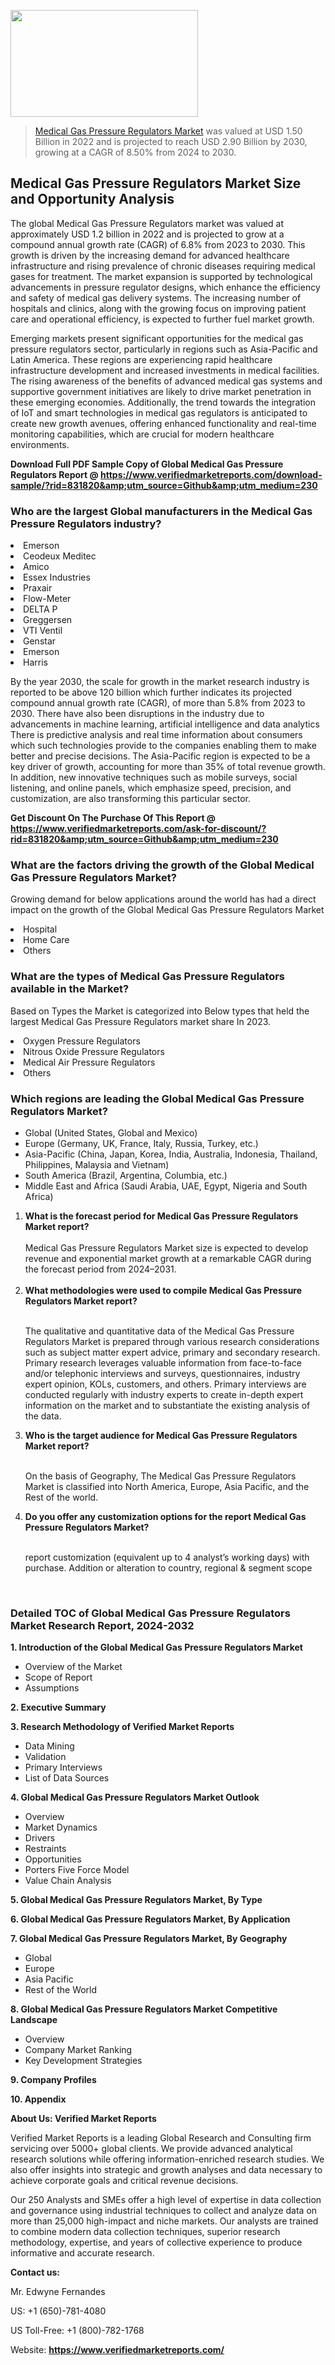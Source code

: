 <img src="https://ffe5etoiles.com/wp-content/uploads/2024/12/MST1-300x171.png" alt="" width="300" height="171" class="alignnone size-medium wp-image-20088" /><blockquote><p><p><a href="https://www.verifiedmarketreports.com/download-sample/?rid=831820&utm_source=Github&utm_medium=230" target="_blank">Medical Gas Pressure Regulators Market</a> was valued at USD 1.50 Billion in 2022 and is projected to reach USD 2.90 Billion by 2030, growing at a CAGR of 8.50% from 2024 to 2030.</p></blockquote><p><h2>Medical Gas Pressure Regulators Market Size and Opportunity Analysis</h2><p>The global Medical Gas Pressure Regulators market was valued at approximately USD 1.2 billion in 2022 and is projected to grow at a compound annual growth rate (CAGR) of 6.8% from 2023 to 2030. This growth is driven by the increasing demand for advanced healthcare infrastructure and rising prevalence of chronic diseases requiring medical gases for treatment. The market expansion is supported by technological advancements in pressure regulator designs, which enhance the efficiency and safety of medical gas delivery systems. The increasing number of hospitals and clinics, along with the growing focus on improving patient care and operational efficiency, is expected to further fuel market growth.</p><p>Emerging markets present significant opportunities for the medical gas pressure regulators sector, particularly in regions such as Asia-Pacific and Latin America. These regions are experiencing rapid healthcare infrastructure development and increased investments in medical facilities. The rising awareness of the benefits of advanced medical gas systems and supportive government initiatives are likely to drive market penetration in these emerging economies. Additionally, the trend towards the integration of IoT and smart technologies in medical gas regulators is anticipated to create new growth avenues, offering enhanced functionality and real-time monitoring capabilities, which are crucial for modern healthcare environments.</p></p><p class=""><strong>Download Full PDF Sample Copy of Global Medical Gas Pressure Regulators Report @ <a href="https://www.verifiedmarketreports.com/download-sample/?rid=831820&amp;utm_source=Github&amp;utm_medium=230" target="_blank">https://www.verifiedmarketreports.com/download-sample/?rid=831820&amp;utm_source=Github&amp;utm_medium=230</a></strong></p><h3 id="" class="">Who are the largest Global manufacturers in the Medical Gas Pressure Regulators industry?</h3><p><li>Emerson</li><li> Ceodeux Meditec</li><li> Amico</li><li> Essex Industries</li><li> Praxair</li><li> Flow-Meter</li><li> DELTA P</li><li> Greggersen</li><li> VTI Ventil</li><li> Genstar</li><li> Emerson</li><li> Harris</li></p><div class=""><div class="" dir="" data-message-author-role="" data-message-id="" data-message-model-slug=""><div class=""><div class=""><div class=""><div class="" dir="" data-message-author-role="" data-message-id="" data-message-model-slug=""><div class=""><div class=""><p>By the year 2030, the scale for growth in the market research industry is reported to be above 120 billion which further indicates its projected compound annual growth rate (CAGR), of more than 5.8% from 2023 to 2030. There have also been disruptions in the industry due to advancements in machine learning, artificial intelligence and data analytics There is predictive analysis and real time information about consumers which such technologies provide to the companies enabling them to make better and precise decisions. The Asia-Pacific region is expected to be a key driver of growth, accounting for more than 35% of total revenue growth. In addition, new innovative techniques such as mobile surveys, social listening, and online panels, which emphasize speed, precision, and customization, are also transforming this particular sector.</p><p><strong>Get Discount On The Purchase Of This Report @&nbsp; <a href="https://www.verifiedmarketreports.com/ask-for-discount/?rid=831820&amp;utm_source=Github&amp;utm_medium=230" target="_blank">https://www.verifiedmarketreports.com/ask-for-discount/?rid=831820&amp;utm_source=Github&amp;utm_medium=230</a></strong></p></div></div></div></div></div></div></div></div><h3 id="" class="">What are the factors driving the growth of the Global Medical Gas Pressure Regulators Market?</h3><p id="" class="">Growing demand for below applications around the world has had a direct impact on the growth of the Global Medical Gas Pressure Regulators Market</p><p id="" class=""><li>Hospital</li><li> Home Care</li><li> Others</li></p><h3 id="" class="">What are the types of Medical Gas Pressure Regulators available in the Market?</h3><p id="" class="">Based on Types the Market is categorized into Below types that held the largest Medical Gas Pressure Regulators market share In 2023.</p><p id="" class=""><li>Oxygen Pressure Regulators</li><li> Nitrous Oxide Pressure Regulators</li><li> Medical Air Pressure Regulators</li><li> Others</li></p><h3 id="" class="">Which regions are leading the Global Medical Gas Pressure Regulators Market?</h3><ul><li>Global (United States, Global and Mexico)</li><li>Europe (Germany, UK, France, Italy, Russia, Turkey, etc.)</li><li>Asia-Pacific (China, Japan, Korea, India, Australia, Indonesia, Thailand, Philippines, Malaysia and Vietnam)</li><li>South America (Brazil, Argentina, Columbia, etc.)</li><li>Middle East and Africa (Saudi Arabia, UAE, Egypt, Nigeria and South Africa)</li></ul><p><ol><li><strong>What is the forecast period for Medical Gas Pressure Regulators Market report?<br /></strong><br /><span data-sheets-root="1" data-sheets-value="{&quot;1&quot;:2,&quot;2&quot;:&quot;XXXX size is expected to develop revenue and exponential market growth at a remarkable CAGR during the forecast period from 2024&ndash;2030.&quot;}" data-sheets-userformat="{&quot;2&quot;:12674,&quot;4&quot;:{&quot;1&quot;:2,&quot;2&quot;:16776960},&quot;10&quot;:2,&quot;11&quot;:0,&quot;15&quot;:&quot;Arial&quot;,&quot;16&quot;:12}">Medical Gas Pressure Regulators Market size is expected to develop revenue and exponential market growth at a remarkable CAGR during the forecast period from 2024&ndash;2031.</span><br /><br /></li><li><strong>What methodologies were used to compile Medical Gas Pressure Regulators Market report?<br /><br /></strong><p>The qualitative and quantitative data of the&nbsp;Medical Gas Pressure Regulators Market is prepared through various research considerations such as subject matter expert advice, primary and secondary research. Primary research leverages valuable information from face-to-face and/or telephonic interviews and surveys, questionnaires, industry expert opinion, KOLs, customers, and others. Primary interviews are conducted regularly with industry experts to create in-depth expert information on the market and to substantiate the existing analysis of the data.&nbsp;</p></li><li><strong>Who is the target audience for Medical Gas Pressure Regulators Market report?<br /><br /></strong><p>On the basis of Geography, The&nbsp;Medical Gas Pressure Regulators Market is classified into North America, Europe, Asia Pacific, and the Rest of the world.</p></li><li><strong>Do you offer any customization options for the report Medical Gas Pressure Regulators Market?<br /><br /></strong><p>report customization (equivalent up to 4 analyst&rsquo;s working days) with purchase. Addition or alteration to country, regional &amp; segment scope</p><p>&nbsp;</p></li></ol></p><h3 id="" class="">Detailed TOC of Global Medical Gas Pressure Regulators Market Research Report, 2024-2032</h3><p id="" class=""><strong>1. Introduction of the Global Medical Gas Pressure Regulators Market</strong></p><ul><li>Overview of the Market</li><li>Scope of Report</li><li>Assumptions</li></ul><p id="" class=""><strong>2. Executive Summary</strong></p><p id="" class=""><strong>3. Research Methodology of&nbsp;Verified Market Reports</strong></p><ul><li>Data Mining</li><li>Validation</li><li>Primary Interviews</li><li>List of Data Sources</li></ul><p id="" class=""><strong>4. Global Medical Gas Pressure Regulators Market Outlook</strong></p><ul><li>Overview</li><li>Market Dynamics</li><li>Drivers</li><li>Restraints</li><li>Opportunities</li><li>Porters Five Force Model</li><li>Value Chain Analysis</li></ul><p id="" class=""><strong>5. Global Medical Gas Pressure Regulators Market, By&nbsp;Type</strong></p><p id="" class=""><strong>6. Global Medical Gas Pressure Regulators Market, By Application</strong></p><p id="" class=""><strong>7. Global Medical Gas Pressure Regulators Market, By Geography</strong></p><ul><li>Global</li><li>Europe</li><li>Asia Pacific</li><li>Rest of the World</li></ul><p id="" class=""><strong>8. Global Medical Gas Pressure Regulators Market Competitive Landscape</strong></p><ul><li>Overview</li><li>Company Market Ranking</li><li>Key Development Strategies</li></ul><p id="" class=""><strong>9. Company Profiles</strong></p><p id="" class=""><strong>10. Appendix</strong></p><p id="" class=""><strong>About Us: Verified Market Reports</strong></p><p id="" class="">Verified Market Reports is a leading Global Research and Consulting firm servicing over 5000+ global clients. We provide advanced analytical research solutions while offering information-enriched research studies. We also offer insights into strategic and growth analyses and data necessary to achieve corporate goals and critical revenue decisions.</p><p id="" class="">Our 250 Analysts and SMEs offer a high level of expertise in data collection and governance using industrial techniques to collect and analyze data on more than 25,000 high-impact and niche markets. Our analysts are trained to combine modern data collection techniques, superior research methodology, expertise, and years of collective experience to produce informative and accurate research.</p><p id="" class=""><strong>Contact us:</strong></p><p id="" class="">Mr. Edwyne Fernandes</p><p id="" class="">US: +1 (650)-781-4080</p><p id="" class="">US Toll-Free: +1 (800)-782-1768</p><p id="" class="">Website: <a target="" data-test-app-aware-link=""><strong>https://www.verifiedmarketreports.com/</strong></a></p>
